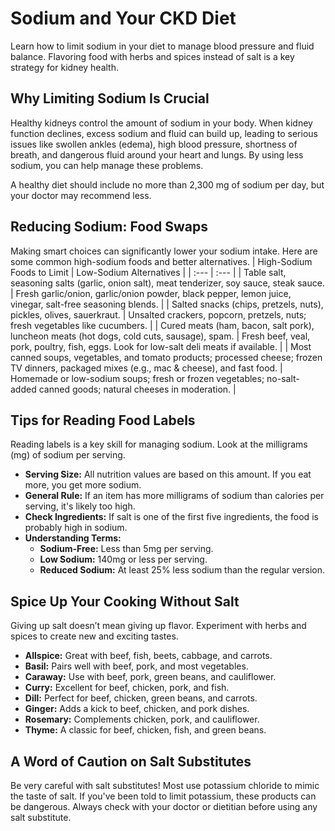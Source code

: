 # Sodium and Your CKD Diet
Learn how to limit sodium in your diet to manage blood pressure and fluid balance. Flavoring food with herbs and spices instead of salt is a key strategy for kidney health.

## Why Limiting Sodium Is Crucial
Healthy kidneys control the amount of sodium in your body. When kidney function declines, excess sodium and fluid can build up, leading to serious issues like swollen ankles (edema), high blood pressure, shortness of breath, and dangerous fluid around your heart and lungs. By using less sodium, you can help manage these problems.

A healthy diet should include no more than 2,300 mg of sodium per day, but your doctor may recommend less.

## Reducing Sodium: Food Swaps
Making smart choices can significantly lower your sodium intake. Here are some common high-sodium foods and better alternatives.
| High-Sodium Foods to Limit | Low-Sodium Alternatives |
| :--- | :--- |
| Table salt, seasoning salts (garlic, onion salt), meat tenderizer, soy sauce, steak sauce. | Fresh garlic/onion, garlic/onion powder, black pepper, lemon juice, vinegar, salt-free seasoning blends. |
| Salted snacks (chips, pretzels, nuts), pickles, olives, sauerkraut. | Unsalted crackers, popcorn, pretzels, nuts; fresh vegetables like cucumbers. |
| Cured meats (ham, bacon, salt pork), luncheon meats (hot dogs, cold cuts, sausage), spam. | Fresh beef, veal, pork, poultry, fish, eggs. Look for low-salt deli meats if available. |
| Most canned soups, vegetables, and tomato products; processed cheese; frozen TV dinners, packaged mixes (e.g., mac & cheese), and fast food. | Homemade or low-sodium soups; fresh or frozen vegetables; no-salt-added canned goods; natural cheeses in moderation. |

## Tips for Reading Food Labels
Reading labels is a key skill for managing sodium. Look at the milligrams (mg) of sodium per serving.

*   **Serving Size:** All nutrition values are based on this amount. If you eat more, you get more sodium.
*   **General Rule:** If an item has more milligrams of sodium than calories per serving, it's likely too high.
*   **Check Ingredients:** If salt is one of the first five ingredients, the food is probably high in sodium.
*   **Understanding Terms:**
    *   **Sodium-Free:** Less than 5mg per serving.
    *   **Low Sodium:** 140mg or less per serving.
    *   **Reduced Sodium:** At least 25% less sodium than the regular version.

## Spice Up Your Cooking Without Salt
Giving up salt doesn’t mean giving up flavor. Experiment with herbs and spices to create new and exciting tastes.

*   **Allspice:** Great with beef, fish, beets, cabbage, and carrots.
*   **Basil:** Pairs well with beef, pork, and most vegetables.
*   **Caraway:** Use with beef, pork, green beans, and cauliflower.
*   **Curry:** Excellent for beef, chicken, pork, and fish.
*   **Dill:** Perfect for beef, chicken, green beans, and carrots.
*   **Ginger:** Adds a kick to beef, chicken, and pork dishes.
*   **Rosemary:** Complements chicken, pork, and cauliflower.
*   **Thyme:** A classic for beef, chicken, fish, and green beans.

## A Word of Caution on Salt Substitutes
Be very careful with salt substitutes! Most use potassium chloride to mimic the taste of salt. If you've been told to limit potassium, these products can be dangerous. Always check with your doctor or dietitian before using any salt substitute.